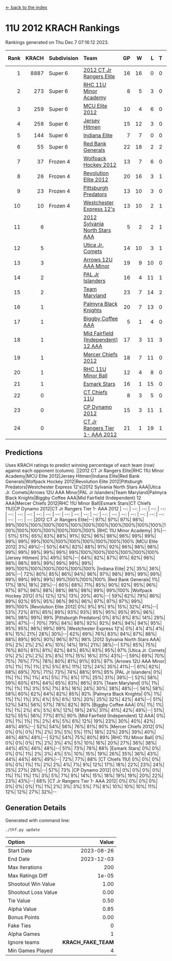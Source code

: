 [<- back to the index](readme.md)
# 11U 2012 KRACH Rankings
Rankings generated on Thu Dec  7 07:16:12 2023.

Rank|KRACH|Subdivision|Team|GP|W|L|T|OTW|OTL|SoS|Exp Wins|Win Diff
---:|---:|:---|:---|---:|---:|---:|---:|---:|---:|---:|---:|---:
1|8887|Super 6|[2012 CT Jr Rangers Elite](https://gamesheetstats.com/seasons/3664/teams/140909/schedule)|16|16|0|0|1|0|128|16.8|-0.1
2|273|Super 6|[RHC 11U Minor Academy](https://gamesheetstats.com/seasons/3664/teams/140913/schedule)|8|5|3|0|0|1|2041|5.8|-0.0
3|259|Super 6|[MCU Elite 2012](https://gamesheetstats.com/seasons/3664/teams/140908/schedule)|10|4|6|0|2|1|3335|4.8|-0.0
4|258|Super 6|[Jersey Hitmen](https://gamesheetstats.com/seasons/3664/teams/140915/schedule)|15|12|3|0|0|0|1148|12.8|-0.0
5|144|Super 6|[Indiana Elite](https://gamesheetstats.com/seasons/3664/teams/144355/schedule)|7|7|0|0|0|0|3|7.9|0.0
6|55|Super 6|[Red Bank Generals](https://gamesheetstats.com/seasons/3664/teams/140916/schedule)|22|18|2|2|3|0|19|19.9|0.0
7|37|Frozen 4|[Wolfpack Hockey 2012](https://gamesheetstats.com/seasons/3664/teams/140914/schedule)|13|7|6|0|0|1|1348|7.8|-0.0
8|26|Frozen 4|[Revolution Elite 2012](https://gamesheetstats.com/seasons/3664/teams/140924/schedule)|20|16|3|1|1|1|12|17.4|0.0
9|23|Frozen 4|[Pittsburgh Predators](https://gamesheetstats.com/seasons/3664/teams/140925/schedule)|13|10|3|0|0|1|13|10.9|0.0
10|10|Frozen 4|[Westchester Express 12's](https://gamesheetstats.com/seasons/3664/teams/140919/schedule)|13|10|2|1|1|0|4|11.4|0.0
11|6||[2012 Sylvania North Stars AAA](https://gamesheetstats.com/seasons/3664/teams/162461/schedule)|5|2|2|1|0|0|49|3.4|0.0
12|5||[Utica Jr. Comets](https://gamesheetstats.com/seasons/3664/teams/140923/schedule)|14|10|3|1|2|0|8|11.4|0.0
13|3||[Arrows 12U AAA Minor](https://gamesheetstats.com/seasons/3664/teams/140920/schedule)|19|9|10|0|1|0|37|9.9|0.0
14|2||[PAL Jr Islanders](https://gamesheetstats.com/seasons/3664/teams/140921/schedule)|16|4|11|1|0|2|1073|5.4|0.0
15|2||[Team Maryland](https://gamesheetstats.com/seasons/3664/teams/140928/schedule)|23|7|14|2|1|0|1491|8.9|0.0
16|1||[Palmyra Black Knights](https://gamesheetstats.com/seasons/3664/teams/140927/schedule)|20|7|13|0|0|1|8|7.9|0.0
17|1||[Biggby Coffee AAA](https://gamesheetstats.com/seasons/3664/teams/144354/schedule)|5|1|4|0|0|0|50|1.9|0.0
18|1||[Mid Fairfield (Independent) 12 AAA](https://gamesheetstats.com/seasons/3664/teams/140910/schedule)|17|3|11|3|0|2|27|5.4|0.0
19|1||[Mercer Chiefs 2012](https://gamesheetstats.com/seasons/3664/teams/140918/schedule)|18|7|11|0|0|1|7|7.9|0.0
20|1||[RHC 11U Minor Ball](https://gamesheetstats.com/seasons/3664/teams/140917/schedule)|12|4|8|0|0|0|13|4.9|0.0
21|1||[Esmark Stars](https://gamesheetstats.com/seasons/3664/teams/140926/schedule)|16|1|15|0|0|0|82|1.9|0.0
22|0||[CT Chiefs 11U](https://gamesheetstats.com/seasons/3664/teams/140912/schedule)|8|3|5|0|0|1|1|3.9|0.0
23|0||[CP Dynamo 2012](https://gamesheetstats.com/seasons/3664/teams/140922/schedule)|15|3|11|1|0|0|34|4.4|0.0
24|0||[CT Jr Rangers Tier 1- AAA 2012](https://gamesheetstats.com/seasons/3664/teams/140911/schedule)|21|1|19|1|0|0|35|2.4|0.0

## Predictions
Uses KRACH ratings to predict winning percentage of each team (row) against each opponent (column).
||2012 CT Jr Rangers Elite|RHC 11U Minor Academy|MCU Elite 2012|Jersey Hitmen|Indiana Elite|Red Bank Generals|Wolfpack Hockey 2012|Revolution Elite 2012|Pittsburgh Predators|Westchester Express 12's|2012 Sylvania North Stars AAA|Utica Jr. Comets|Arrows 12U AAA Minor|PAL Jr Islanders|Team Maryland|Palmyra Black Knights|Biggby Coffee AAA|Mid Fairfield (Independent) 12 AAA|Mercer Chiefs 2012|RHC 11U Minor Ball|Esmark Stars|CT Chiefs 11U|CP Dynamo 2012|CT Jr Rangers Tier 1- AAA 2012
| --: | --: | --: | --: | --: | --: | --: | --: | --: | --: | --: | --: | --: | --: | --: | --: | --: | --: | --: | --: | --: | --: | --: | --: | --: 
|2012 CT Jr Rangers Elite|--| 97%| 97%| 97%| 98%| 99%|100%|100%|100%|100%|100%|100%|100%|100%|100%|100%|100%|100%|100%|100%|100%|100%|100%|100%
|RHC 11U Minor Academy|  3%|--| 51%| 51%| 65%| 83%| 88%| 91%| 92%| 96%| 98%| 98%| 99%| 99%| 99%| 99%| 99%|100%|100%|100%|100%|100%|100%|100%
|MCU Elite 2012|  3%| 49%|--| 50%| 64%| 82%| 88%| 91%| 92%| 96%| 98%| 98%| 99%| 99%| 99%| 99%| 99%| 99%|100%|100%|100%|100%|100%|100%
|Jersey Hitmen|  3%| 49%| 50%|--| 64%| 82%| 87%| 91%| 92%| 96%| 98%| 98%| 99%| 99%| 99%| 99%| 99%| 99%|100%|100%|100%|100%|100%|100%
|Indiana Elite|  2%| 35%| 36%| 36%|--| 72%| 80%| 85%| 86%| 94%| 96%| 97%| 98%| 99%| 99%| 99%| 99%| 99%| 99%| 99%| 99%|100%|100%|100%
|Red Bank Generals|  1%| 17%| 18%| 18%| 28%|--| 60%| 68%| 71%| 85%| 90%| 92%| 95%| 96%| 97%| 97%| 98%| 98%| 98%| 98%| 98%| 99%| 99%|100%
|Wolfpack Hockey 2012|  0%| 12%| 12%| 13%| 20%| 40%|--| 59%| 62%| 79%| 86%| 89%| 92%| 95%| 95%| 96%| 96%| 96%| 97%| 97%| 97%| 99%| 99%|100%
|Revolution Elite 2012|  0%|  9%|  9%|  9%| 15%| 32%| 41%|--| 53%| 72%| 81%| 85%| 89%| 93%| 93%| 95%| 95%| 95%| 95%| 96%| 96%| 98%| 99%| 99%
|Pittsburgh Predators|  0%|  8%|  8%|  8%| 14%| 29%| 38%| 47%|--| 70%| 79%| 84%| 88%| 92%| 92%| 94%| 94%| 94%| 95%| 95%| 95%| 98%| 99%| 99%
|Westchester Express 12's|  0%|  4%|  4%|  4%|  6%| 15%| 21%| 28%| 30%|--| 62%| 69%| 76%| 83%| 84%| 87%| 88%| 88%| 89%| 90%| 90%| 96%| 97%| 98%
|2012 Sylvania North Stars AAA|  0%|  2%|  2%|  2%|  4%| 10%| 14%| 19%| 21%| 38%|--| 57%| 65%| 75%| 76%| 80%| 81%| 81%| 82%| 84%| 85%| 93%| 95%| 97%
|Utica Jr. Comets|  0%|  2%|  2%|  2%|  3%|  8%| 11%| 15%| 16%| 31%| 43%|--| 59%| 69%| 70%| 75%| 76%| 77%| 78%| 80%| 81%| 91%| 93%| 97%
|Arrows 12U AAA Minor|  0%|  1%|  1%|  1%|  2%|  5%|  8%| 11%| 12%| 24%| 35%| 41%|--| 61%| 62%| 68%| 69%| 70%| 71%| 73%| 74%| 88%| 91%| 95%
|PAL Jr Islanders|  0%|  1%|  1%|  1%|  1%|  4%|  5%|  7%|  8%| 17%| 25%| 31%| 39%|--| 52%| 58%| 59%| 60%| 61%| 64%| 65%| 83%| 86%| 93%
|Team Maryland|  0%|  1%|  1%|  1%|  1%|  3%|  5%|  7%|  8%| 16%| 24%| 30%| 38%| 48%|--| 56%| 58%| 58%| 60%| 62%| 64%| 82%| 85%| 92%
|Palmyra Black Knights|  0%|  1%|  1%|  1%|  1%|  3%|  4%|  5%|  6%| 13%| 20%| 25%| 32%| 42%| 44%|--| 51%| 52%| 54%| 56%| 57%| 78%| 82%| 90%
|Biggby Coffee AAA|  0%|  1%|  1%|  1%|  1%|  2%|  4%|  5%|  6%| 12%| 19%| 24%| 31%| 41%| 42%| 49%|--| 51%| 52%| 55%| 56%| 77%| 81%| 90%
|Mid Fairfield (Independent) 12 AAA|  0%|  0%|  1%|  1%|  1%|  2%|  4%|  5%|  6%| 12%| 19%| 23%| 30%| 40%| 42%| 48%| 49%|--| 52%| 54%| 56%| 76%| 81%| 90%
|Mercer Chiefs 2012|  0%|  0%|  0%|  0%|  1%|  2%|  3%|  5%|  5%| 11%| 18%| 22%| 29%| 39%| 40%| 46%| 48%| 48%|--| 52%| 54%| 75%| 80%| 89%
|RHC 11U Minor Ball|  0%|  0%|  0%|  0%|  1%|  2%|  3%|  4%|  5%| 10%| 16%| 20%| 27%| 36%| 38%| 44%| 45%| 46%| 48%|--| 51%| 73%| 78%| 88%
|Esmark Stars|  0%|  0%|  0%|  0%|  1%|  2%|  3%|  4%|  5%| 10%| 15%| 19%| 26%| 35%| 36%| 43%| 44%| 44%| 46%| 49%|--| 72%| 77%| 88%
|CT Chiefs 11U|  0%|  0%|  0%|  0%|  0%|  1%|  1%|  2%|  2%|  4%|  7%|  9%| 12%| 17%| 18%| 22%| 23%| 24%| 25%| 27%| 28%|--| 57%| 73%
|CP Dynamo 2012|  0%|  0%|  0%|  0%|  0%|  1%|  1%|  1%|  1%|  3%|  5%|  7%|  9%| 14%| 15%| 18%| 19%| 19%| 20%| 22%| 23%| 43%|--| 68%
|CT Jr Rangers Tier 1- AAA 2012|  0%|  0%|  0%|  0%|  0%|  0%|  0%|  1%|  1%|  2%|  3%|  3%|  5%|  7%|  8%| 10%| 10%| 10%| 11%| 12%| 12%| 27%| 32%|--

## Generation Details

Generated with command line:
```
./thf.py update
```

| Option | Value |
| :----- | ----: |
| Start Date | 2023-08-26 |
| End Date | 2023-12-03 |
| Max Iterations | 200 |
| Max Ratings Diff | 1e-05 |
| Shootout Win Value | 1.00 |
| Shootout Loss Value | 0.00 |
| Tie Value | 0.50 |
| Alpha Value | 0.85 |
| Bonus Points | 0.00 |
| Fake Ties | 0 |
| Alpha Games | 1 |
| Ignore teams | __KRACH_FAKE_TEAM__ |
| Min Games Played | 4 |

